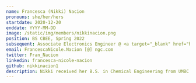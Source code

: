 ```yaml
---
name: Francesca (Nikki) Nacion
pronouns: she/her/hers
startdate: 2020-12-20
enddate: YYYY-MM-DD
image: /static/img/members/nikkinacion.png
position: BS CBEE, Spring 2022
subsequent: Associate Electronics Engineer @ <a target="_blank" href="https://www.northropgrumman.com/" > Northrop Grumman</a>
email: FrancescaNicole.Nacion [@] ngc.com
twitter: Fran_Nacion
linkedin: francesca-nicole-nacion
github: nikkinacion1
description: Nikki received her B.S. in Chemical Engineering from UMBC and is currently working as an Associate Electronics Engineer in the pathways program in PVD Process Engineering team at the Advanced Technology Lab at Northrop Grumman. During her free time, she enjoys running and playing tennis.
---
```

